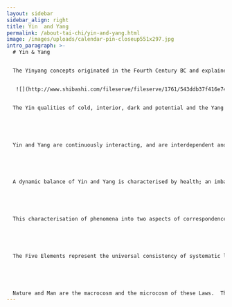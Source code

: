 ```yaml
---
layout: sidebar
sidebar_align: right
title: Yin  and Yang
permalink: /about-tai-chi/yin-and-yang.html
image: /images/uploads/calendar-pin-closeup551x297.jpg
intro_paragraph: >-
  # Yin & Yang


  The Yinyang concepts originated in the Fourth Century BC and explained natural phenomena as the 'ceaseless rise and fall of opposite yet complementary forces'.  Yin and Yang are strictly translated as the shady side of a hill (Yin) and the sunny side of a hill (Yang). 


   ![](http://www.shibashi.com/fileserve/fileserve/1761/543ddb37f416e743ecf707682cd837560d41b32b/index.html)


  The Yin qualities of cold, interior, dark and potential and the Yang qualities of light, heat, exterior, rising and activity exist in relation to each other. 


   


  Yin and Yang are continuously interacting, and are interdependent and transformative of each other. 


   


  A dynamic balance of Yin and Yang is characterised by health; an imbalance by disease.  


   


  This characterisation of phenomena into two aspects of correspondences (Yinyang) was further expanded in the Five Element system, the intrinsic part of Traditional Chinese Medicine. 


   


  The Five Elements represent the universal consistency of systematic links.  The Laws of Nature direct all movement within these five elements.  


   


  Nature and Man are the macrocosm and the microcosm of these Laws.  These Laws organise the movement of Qi (Chi) within the individual and provide the structure for diagnosis and treatment in the Five Element system.
---
```

